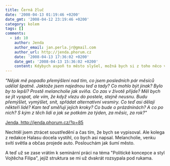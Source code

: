 ```yaml
---
title: Černá žluč
date: '2008-04-13 01:19:46 +0200'
date_gmt: '2008-04-12 23:19:46 +0200'
category: kolem
tags: []
comments:
  - id: 10
    author: Jenda
    author_email: jan.perla.jr@gmail.com
    author_url: http://jenda.phorum.cz
    date: '2008-04-13 17:36:02 +0200'
    date_gmt: '2008-04-13 15:36:02 +0200'
    content: Kdybych aspoň to město slyšel, možná bych si z toho něco vzal...
---
```

<p><em>"Nějak mě popadlo přemýšlení nad tím, co jsem posledních pár měsíců udělal špatně. Jaktože jsem najednou teď a tady? Co mohlo být jinak? Bylo by to lepší? Prostě melancholie jak sviňa. Co zas v životě přijde? Měl bych se jít vyspat, ale vím, že když vlezu do postele, stejně neusnu. Budu přemýšlet, vymýšlet, snít, spřádat alternativní vesmíry. Co teď asi dělají někteří lidé? Kam teď směřují jejich kroky? Co bude o prázdninách? A co po nich? S kým z těch lidí a jak se potkám za týden, za měsíc, za rok?"</em></p>
<p><a href="http://jenda.phorum.cz/?p=85">Jenda, http://jenda.phorum.cz/?p=85</a></p>
<p>Nechtěl jsem ztrácet soustředění a čas tím, že bych se vypisoval. Ale kolega z redakce Halasu docela vystihl, co bych asi napsal. Melancholie, venku svítí světla a občas projede auto. Poslouchám jak šumí město.</p>
<p>A teď už se zase vrátím k seminární práci na téma "Politické koncepce a styl Vojtěcha Filipa", jejíž struktura se mi už dvakrát rozsypala pod rukama.</p>
